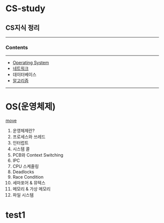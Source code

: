 # CS-study

## CS지식 정리 <br>

---

### Contents

---

- [Operating System](<#OS(운영체제)>)
- [네트워크]()
- 데이터베이스
- [알고리즘](#알고리즘)

---

# OS(운영체제)

[move](https://github.com/jihoon15/CS-study/tree/main/Operating%20System)

1. 운영체제란?
1. 프로세스와 쓰레드
1. 인터럽트
1. 시스템 콜
1. PCB와 Context Switching
1. IPC
1. CPU 스케줄링
1. Deadlocks
1. Race Condition
1. 세마포어 & 뮤텍스
1. 메모리 & 가상 메모리
1. 파일 시스템

# test1
